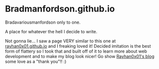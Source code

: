 # Bradmanfordson.github.io
Bradavariousmanfordson only to one.

A place for whatever the hell I decide to write.

Not gonna lie... I saw a page VERY similar to this one at [rayhan0x01.github.io](https://github.com/rayhan0x01/rayhan0x01.github.io) and I freaking loved it! Decided imitation is the best form of flattery so I took that and built off of it to learn more about web development and to make my blog look nicer! Go show [Rayhan0x01's blog](https://rayhan0x01.github.io) some love as a "thank you"!! :)
